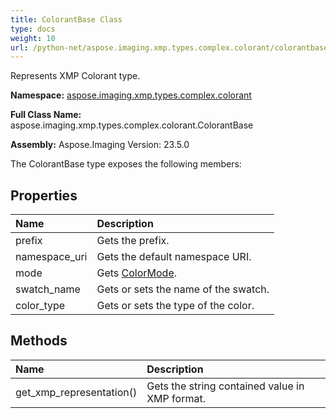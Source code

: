 ```yaml
---
title: ColorantBase Class
type: docs
weight: 10
url: /python-net/aspose.imaging.xmp.types.complex.colorant/colorantbase/
---
```


Represents XMP Colorant type.

**Namespace:** [aspose.imaging.xmp.types.complex.colorant](/imaging/python-net/aspose.imaging.xmp.types.complex.colorant/)

**Full Class Name:** aspose.imaging.xmp.types.complex.colorant.ColorantBase

**Assembly:**  Aspose.Imaging Version: 23.5.0

The ColorantBase type exposes the following members:
## **Properties**
|**Name**|**Description**|
| :- | :- |
|prefix|Gets the prefix.|
|namespace_uri|Gets the default namespace URI.|
|mode|Gets [ColorMode](/imaging/python-net/aspose.imaging.xmp.types.complex.colorant/colormode/).|
|swatch_name|Gets or sets the name of the swatch.|
|color_type|Gets or sets the type of the color.|
## **Methods**
|**Name**|**Description**|
| :- | :- |
|get_xmp_representation()|Gets the string contained value in XMP format.|
